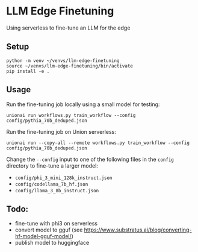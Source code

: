 # LLM Edge Finetuning

Using serverless to fine-tune an LLM for the edge

## Setup

```
python -m venv ~/venvs/llm-edge-finetuning
source ~/venvs/llm-edge-finetuning/bin/activate
pip install -e .
```

## Usage

Run the fine-tuning job locally using a small model for testing:

```
unionai run workflows.py train_workflow --config config/pythia_70b_deduped.json
```

Run the fine-tuning job on Union serverless:

```
unionai run --copy-all --remote workflows.py train_workflow --config config/pythia_70b_deduped.json
```

Change the `--config` input to one of the following files in the `config`
directory to fine-tune a larger model:

- `config/phi_3_mini_128k_instruct.json`
- `config/codellama_7b_hf.json`
- `config/llama_3_8b_instruct.json`

## Todo:

- fine-tune with phi3 on serverless
- convert model to gguf (see https://www.substratus.ai/blog/converting-hf-model-gguf-model/)
- publish model to huggingface
